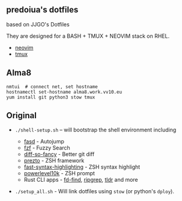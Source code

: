 ## predoiua's dotfiles
based on JJGO's Dotfiles

They are designed for a BASH + TMUX + NEOVIM stack on RHEL.
- [neovim](https://github.com/neovim/neovim)
- [tmux](https://github.com/tmux/tmux/wiki)

## Alma8
~~~
nmtui  # connect net, set hostname
hostnamectl set-hostname alma8.work.vv10.eu
yum install git python3 stow tmux
~~~

## Original
- `./shell-setup.sh` – will bootstrap the shell environment including
  - [fasd](https://github.com/clvv/fasd) - Autojump
  - [fzf](https://github.com/junegunn/fzf) - Fuzzy Search
  - [diff-so-fancy](https://github.com/so-fancy/diff-so-fancy) - Better git diff
  - [prezto](https://github.com/sorin-ionescu/prezto) - ZSH framework
  - [fast-syntax-highlighting](https://github.com/zdharma-continuum/fast-syntax-highlighting) - ZSH syntax highlight
  - [powerlevel10k](https://github.com/romkatv/powerlevel10k) - ZSH prompt
  - Rust CLI apps - [fd-find](https://github.com/sharkdp/fd), [ripgrep](https://github.com/BurntSushi/ripgrep), [tldr](https://github.com/dbrgn/tealdeer) and more
  
- `./setup_all.sh` - Will link dotfiles using `stow` (or python's `dploy`). 
